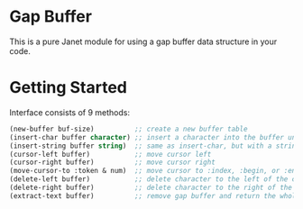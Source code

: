 # Gap Buffer

This is a pure Janet module for using a gap buffer data structure in your code.

# Getting Started

Interface consists of 9 methods:
```lisp
(new-buffer buf-size)          ;; create a new buffer table
(insert-char buffer character) ;; insert a character into the buffer under the cursor moving the cursor one space to the right
(insert-string buffer string)  ;; same as insert-char, but with a string
(cursor-left buffer)           ;; move cursor left
(cursor-right buffer)          ;; move cursor right
(move-cursor-to :token & num)  ;; move cursor to :index, :begin, or :end of text
(delete-left buffer)           ;; delete character to the left of the cursor, backspace
(delete-right buffer)          ;; delete character to the right of the cursor, delete
(extract-text buffer)          ;; remove gap buffer and return the whole string
```
